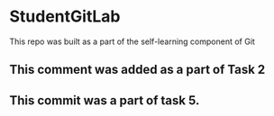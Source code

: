 # StudentGitLab
This repo was built as a part of the self-learning component of Git

## This comment was added as a part of Task 2

## This commit was a part of task 5.

